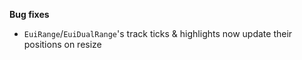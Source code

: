 **Bug fixes**

- `EuiRange`/`EuiDualRange`'s track ticks & highlights now update their positions on resize
